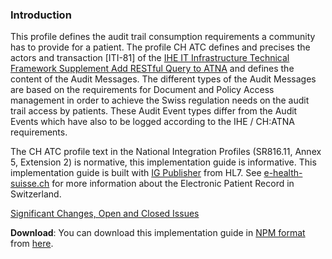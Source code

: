 ### Introduction
This profile defines the audit trail consumption requirements a community has to provide for a patient. The profile CH ATC defines and precises the actors and transaction [ITI-81] of the [IHE IT Infrastructure Technical Framework Supplement Add RESTful Query to ATNA](http://www.ihe.net/uploadedFiles/Documents/ITI/IHE_ITI_Suppl_RESTful-ATNA.pdf) and defines the content of the Audit Messages. The different types of the Audit Messages are based on the requirements for Document and Policy Access management in order to achieve the Swiss regulation needs on the audit trail access by patients. These Audit Event types differ from the Audit Events which have also to be logged according to the IHE / CH:ATNA requirements.

The CH ATC profile text in the National Integration Profiles (SR816.11, Annex 5, Extension 2) is normative, this implementation guide is informative. This implementation guide is built with [IG Publisher](https://confluence.hl7.org/display/FHIR/IG+Publisher+Documentation) from HL7. See [e-health-suisse.ch](https://www.e-health-suisse.ch/startseite.html) for more information about the Electronic Patient Record in Switzerland.

<div markdown="1" class="stu-note">

[Significant Changes, Open and Closed Issues](changelog.html)

</div>


**Download**: You can download this implementation guide in [NPM format](https://confluence.hl7.org/display/FHIR/NPM+Package+Specification) from [here](package.tgz).